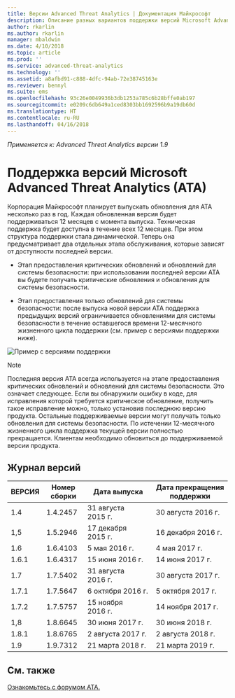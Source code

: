 ```yaml
---
title: Версии Advanced Threat Analytics | Документация Майкрософт
description: Описание разных вариантов поддержки версий Microsoft Advanced Threat Analytics (ATA).
author: rkarlin
ms.author: rkarlin
manager: mbaldwin
ms.date: 4/10/2018
ms.topic: article
ms.prod: ''
ms.service: advanced-threat-analytics
ms.technology: ''
ms.assetid: a8afbd91-c888-4dfc-94ab-72e38745163e
ms.reviewer: bennyl
ms.suite: ems
ms.openlocfilehash: 93c26e0049936b3db1253a785c6b28bffe0ab197
ms.sourcegitcommit: e0209c6db649a1ced8303bb1692596b9a19db60d
ms.translationtype: HT
ms.contentlocale: ru-RU
ms.lasthandoff: 04/16/2018
---
```

*Применяется к: Advanced Threat Analytics версии 1.9*

# <a name="support-for-microsoft-advanced-threat-analytics-ata-versions"></a>Поддержка версий Microsoft Advanced Threat Analytics (ATA)

Корпорация Майкрософт планирует выпускать обновления для АТА несколько раз в год. Каждая обновленная версия будет поддерживаться 12 месяцев с момента выпуска. Техническая поддержка будет доступна в течение всех 12 месяцев. При этом структура поддержки стала динамической. Теперь она предусматривает два отдельных этапа обслуживания, которые зависят от доступности последней версии.

-   Этап предоставления критических обновлений и обновлений для системы безопасности: при использовании последней версии АТА вы будете получать критические обновления и обновления для системы безопасности.

-   Этап предоставления только обновлений для системы безопасности: после выпуска новой версии АТА поддержка предыдущих версий ограничивается обновлениями для системы безопасности в течение оставшегося времени 12-месячного жизненного цикла поддержки (см. пример с версиями поддержки ниже).
 
![Пример с версиями поддержки](media/versions.png)

> [!Note]
> Последняя версия АТА всегда используется на этапе предоставления критических обновлений и обновлений для системы безопасности. Это означает следующее. Если вы обнаружили ошибку в коде, для исправления которой требуется критическое обновление, получить такое исправление можно, только установив последнюю версию продукта. Остальные поддерживаемые версии могут получать только обновления для системы безопасности. По истечении 12-месячного жизненного цикла поддержка текущей версии полностью прекращается. Клиентам необходимо обновиться до поддерживаемой версии продукта.

## <a name="version-history"></a>Журнал версий

|ВЕРСИЯ|Номер сборки|Дата выпуска| Дата прекращения поддержки|
|----|----|----|----|
|1.4|1.4.2457|31 августа 2015 г.|30 августа 2016 г.|
|1,5|1.5.2946|17 декабря 2015 г.|16 декабря 2016 г.|
|1.6|1.6.4103|5 мая 2016 г.|4 мая 2017 г.|
|1.6.1|1.6.4317|15 июня 2016 г.|14 июня 2017 г.|
|1.7|1.7.5402|31 августа 2016 г.|30 августа 2017 г.|
|1.7.1|1.7.5647|6 октября 2016 г.|5 октября 2017 г.|
|1.7.2|1.7.5757|15 ноября 2016 г.|14 ноября 2017 г.|
|1,8|1.8.6645|30 июня 2017 г.|30 июня 2018 г.|
|1.8.1|1.8.6765|2 августа 2017 г.|2 августа 2018 г.|
|1.9|1.9.7312|21 марта 2018 г.|21 марта 2019 г.|




## <a name="see-also"></a>См. также
[Ознакомьтесь с форумом ATA.](https://social.technet.microsoft.com/Forums/security/home?forum=mata)

